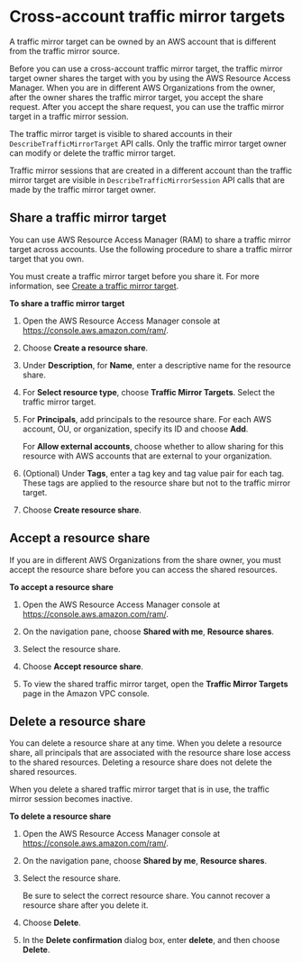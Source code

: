 # Cross\-account traffic mirror targets<a name="cross-account-traffic-mirroring-targets"></a>

A traffic mirror target can be owned by an AWS account that is different from the traffic mirror source\.

Before you can use a cross\-account traffic mirror target, the traffic mirror target owner shares the target with you by using the AWS Resource Access Manager\. When you are in different AWS Organizations from the owner, after the owner shares the traffic mirror target, you accept the share request\. After you accept the share request, you can use the traffic mirror target in a traffic mirror session\. 

The traffic mirror target is visible to shared accounts in their `DescribeTrafficMirrorTarget` API calls\. Only the traffic mirror target owner can modify or delete the traffic mirror target\.

Traffic mirror sessions that are created in a different account than the traffic mirror target are visible in `DescribeTrafficMirrorSession` API calls that are made by the traffic mirror target owner\.



## Share a traffic mirror target<a name="tm-sharing"></a>

You can use AWS Resource Access Manager \(RAM\) to share a traffic mirror target across accounts\. Use the following procedure to share a traffic mirror target that you own\.

You must create a traffic mirror target before you share it\. For more information, see [Create a traffic mirror target](traffic-mirroring-target.md#create-traffic-mirroring-target)\.

**To share a traffic mirror target**

1. Open the AWS Resource Access Manager console at [https://console\.aws\.amazon\.com/ram/](https://console.aws.amazon.com/ram/)\.

1. Choose **Create a resource share**\.

1. Under **Description**, for **Name**, enter a descriptive name for the resource share\.

1. For **Select resource type**, choose **Traffic Mirror Targets**\. Select the traffic mirror target\.

1. For **Principals**, add principals to the resource share\. For each AWS account, OU, or organization, specify its ID and choose **Add**\.

   For **Allow external accounts**, choose whether to allow sharing for this resource with AWS accounts that are external to your organization\.

1. \(Optional\) Under **Tags**, enter a tag key and tag value pair for each tag\. These tags are applied to the resource share but not to the traffic mirror target\.

1. Choose **Create resource share**\.

## Accept a resource share<a name="tm-share-accept"></a>

 If you are in different AWS Organizations from the share owner, you must accept the resource share before you can access the shared resources\.

**To accept a resource share**

1. Open the AWS Resource Access Manager console at [https://console\.aws\.amazon\.com/ram/](https://console.aws.amazon.com/ram/)\.

1. On the navigation pane, choose **Shared with me**, **Resource shares**\.

1. Select the resource share\.

1. Choose **Accept resource share**\.

1. To view the shared traffic mirror target, open the **Traffic Mirror Targets** page in the Amazon VPC console\.

## Delete a resource share<a name="tm-delete-share"></a>

You can delete a resource share at any time\. When you delete a resource share, all principals that are associated with the resource share lose access to the shared resources\. Deleting a resource share does not delete the shared resources\. 

When you delete a shared traffic mirror target that is in use, the traffic mirror session becomes inactive\.

**To delete a resource share**

1. Open the AWS Resource Access Manager console at [https://console\.aws\.amazon\.com/ram/](https://console.aws.amazon.com/ram/)\.

1. On the navigation pane, choose **Shared by me**, **Resource shares**\.

1. Select the resource share\.

    Be sure to select the correct resource share\. You cannot recover a resource share after you delete it\.

1. Choose **Delete**\.

1. In the **Delete confirmation** dialog box, enter **delete**, and then choose **Delete**\.